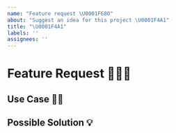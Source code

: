 ```yaml
---
name: "Feature request \U0001F680"
about: "Suggest an idea for this project \U0001F4A1"
title: "\U0001F4A1"
labels: ''
assignees: ''
---
```


<!--- Provide a general summary of the feature in the Title above -->

# Feature Request 👨🏼‍💻

<!--- Provide an expanded summary of the feature -->

## Use Case ✍🏼

<!--- Tell us what feature we should support and what should happen -->

## Possible Solution 💡

<!--- Not obligatory, but suggest an implementation -->
